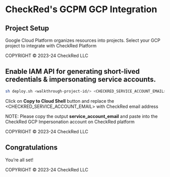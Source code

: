 # CheckRed's GCPM GCP Integration

## Project Setup

Google Cloud Platform organizes resources into projects.
Select your GCP project to integrate with CheckRed Platform
<walkthrough-project-setup></walkthrough-project-setup>

<walkthrough-footnote>COPYRIGHT © 2023-24 CheckRed LLC</walkthrough-footnote>

## Enable IAM API for generating short-lived credentials & impersonating service accounts. 
```bash
sh deploy.sh <walkthrough-project-id/> <CHECKRED_SERVICE_ACCOUNT_EMAIL>
```

Click on **Copy to Cloud Shell** <walkthrough-cloud-shell-icon></walkthrough-cloud-shell-icon> button and replace the <CHECKRED_SERVICE_ACCOUNT_EMAIL> with CheckRed email address 


NOTE: Please copy the output **service_account_email** and paste into the CheckRed GCP Impersonation account on CheckRed platform

<walkthrough-footnote>COPYRIGHT © 2023-24 CheckRed LLC</walkthrough-footnote>

## Congratulations

<walkthrough-conclusion-trophy></walkthrough-conclusion-trophy>

You’re all set!

<walkthrough-footnote>COPYRIGHT © 2023-24 CheckRed LLC</walkthrough-footnote>
